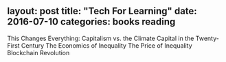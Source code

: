 layout: post
title:  "Tech For Learning"
date:   2016-07-10
categories: books reading
---
This Changes Everything: Capitalism vs. the Climate
Capital in the Twenty-First Century
The Economics of Inequality
The Price of Inequality
Blockchain Revolution
